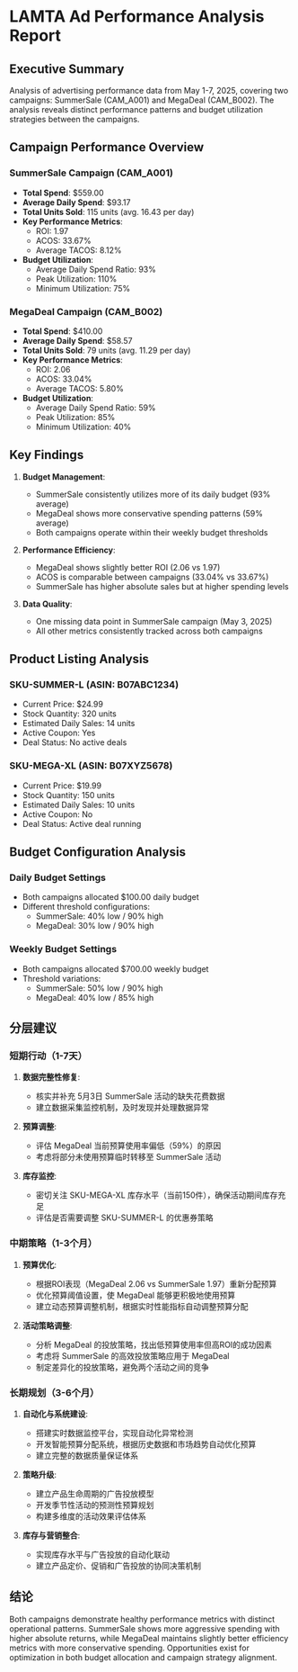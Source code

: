 # LAMTA Ad Performance Analysis Report

## Executive Summary
Analysis of advertising performance data from May 1-7, 2025, covering two campaigns: SummerSale (CAM_A001) and MegaDeal (CAM_B002). The analysis reveals distinct performance patterns and budget utilization strategies between the campaigns.

## Campaign Performance Overview

### SummerSale Campaign (CAM_A001)
- **Total Spend**: $559.00
- **Average Daily Spend**: $93.17
- **Total Units Sold**: 115 units (avg. 16.43 per day)
- **Key Performance Metrics**:
  - ROI: 1.97
  - ACOS: 33.67%
  - Average TACOS: 8.12%
- **Budget Utilization**:
  - Average Daily Spend Ratio: 93%
  - Peak Utilization: 110%
  - Minimum Utilization: 75%

### MegaDeal Campaign (CAM_B002)
- **Total Spend**: $410.00
- **Average Daily Spend**: $58.57
- **Total Units Sold**: 79 units (avg. 11.29 per day)
- **Key Performance Metrics**:
  - ROI: 2.06
  - ACOS: 33.04%
  - Average TACOS: 5.80%
- **Budget Utilization**:
  - Average Daily Spend Ratio: 59%
  - Peak Utilization: 85%
  - Minimum Utilization: 40%

## Key Findings

1. **Budget Management**:
   - SummerSale consistently utilizes more of its daily budget (93% average)
   - MegaDeal shows more conservative spending patterns (59% average)
   - Both campaigns operate within their weekly budget thresholds

2. **Performance Efficiency**:
   - MegaDeal shows slightly better ROI (2.06 vs 1.97)
   - ACOS is comparable between campaigns (33.04% vs 33.67%)
   - SummerSale has higher absolute sales but at higher spending levels

3. **Data Quality**:
   - One missing data point in SummerSale campaign (May 3, 2025)
   - All other metrics consistently tracked across both campaigns

## Product Listing Analysis

### SKU-SUMMER-L (ASIN: B07ABC1234)
- Current Price: $24.99
- Stock Quantity: 320 units
- Estimated Daily Sales: 14 units
- Active Coupon: Yes
- Deal Status: No active deals

### SKU-MEGA-XL (ASIN: B07XYZ5678)
- Current Price: $19.99
- Stock Quantity: 150 units
- Estimated Daily Sales: 10 units
- Active Coupon: No
- Deal Status: Active deal running

## Budget Configuration Analysis

### Daily Budget Settings
- Both campaigns allocated $100.00 daily budget
- Different threshold configurations:
  - SummerSale: 40% low / 90% high
  - MegaDeal: 30% low / 90% high

### Weekly Budget Settings
- Both campaigns allocated $700.00 weekly budget
- Threshold variations:
  - SummerSale: 50% low / 90% high
  - MegaDeal: 40% low / 85% high

## 分层建议

### 短期行动（1-7天）
1. **数据完整性修复**:
   - 核实并补充 5月3日 SummerSale 活动的缺失花费数据
   - 建立数据采集监控机制，及时发现并处理数据异常

2. **预算调整**:
   - 评估 MegaDeal 当前预算使用率偏低（59%）的原因
   - 考虑将部分未使用预算临时转移至 SummerSale 活动

3. **库存监控**:
   - 密切关注 SKU-MEGA-XL 库存水平（当前150件），确保活动期间库存充足
   - 评估是否需要调整 SKU-SUMMER-L 的优惠券策略

### 中期策略（1-3个月）
1. **预算优化**:
   - 根据ROI表现（MegaDeal 2.06 vs SummerSale 1.97）重新分配预算
   - 优化预算阈值设置，使 MegaDeal 能够更积极地使用预算
   - 建立动态预算调整机制，根据实时性能指标自动调整预算分配

2. **活动策略调整**:
   - 分析 MegaDeal 的投放策略，找出低预算使用率但高ROI的成功因素
   - 考虑将 SummerSale 的高效投放策略应用于 MegaDeal
   - 制定差异化的投放策略，避免两个活动之间的竞争

### 长期规划（3-6个月）
1. **自动化与系统建设**:
   - 搭建实时数据监控平台，实现自动化异常检测
   - 开发智能预算分配系统，根据历史数据和市场趋势自动优化预算
   - 建立完整的数据质量保证体系

2. **策略升级**:
   - 建立产品生命周期的广告投放模型
   - 开发季节性活动的预测性预算规划
   - 构建多维度的活动效果评估体系

3. **库存与营销整合**:
   - 实现库存水平与广告投放的自动化联动
   - 建立产品定价、促销和广告投放的协同决策机制

## 结论
Both campaigns demonstrate healthy performance metrics with distinct operational patterns. SummerSale shows more aggressive spending with higher absolute returns, while MegaDeal maintains slightly better efficiency metrics with more conservative spending. Opportunities exist for optimization in both budget allocation and campaign strategy alignment.
